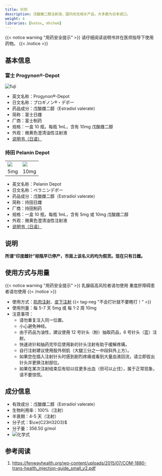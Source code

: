 ```yaml
---
title: 针剂
description: 戊酸雌二醇注射液，国内尚无相关产品，大多数为日本进口。
weight: 4
libraries: [katex, mhchem]
---
```


{{< notice warning "用药安全提示" >}}
请仔细阅读说明书并在医师指导下使用药物。
{{< /notice >}}

## 基本信息

### 富士 Progynon®-Depot

![fuji](/images/Progynon-Depot.jpg)

- 英文名称：Progynon®-Depot
- 日文名称：プロギノン®・デポー
- 药品成分：戊酸雌二醇（Estradiol valerate）
- 简称：富士日雌
- 厂商：富士制药
- 规格：一盒 10 瓶，每瓶 1mL，含有 10mg 戊酸雌二醇
- 外观：微黄色澄清油性注射液
- [说明书（日语）](/instr/progynon.pdf)

### 持田 Pelanin Depot

<table><tr>
<td><img src="/images/Mochida-5.jpg"/></td>
<td><img src="/images/Mochida-10.jpg"/></td>
</tr><tr>
<td align="center">5mg</td>
<td align="center">10mg</td>
</tr></table>

- 英文名称：Pelanin Depot
- 日文名称：ペラニンデポー
- 药品成分：戊酸雌二醇（Estradiol valerate）
- 简称：持田日雌
- 厂商：持田制药
- 规格：一盒 10 瓶，每瓶 1mL，含有 5mg 或 10mg 戊酸雌二醇
- 外观：微黄色澄清油性注射液
- [说明书（日语）](/instr/pelanin.pdf)

## 说明

**所谓“印度雌针”棕瓶早已停产，市面上该名义的均为假货。现在只有日雌。**

## 使用方式与用量

{{< notice warning "用药安全提示" >}}
乳腺癌高风险者请勿使用
重度肝障碍患者请勿使用
{{< /notice >}}

- 使用方式：[肌肉注射](https://zh.wikihow.com/%E8%BF%9B%E8%A1%8C%E8%82%8C%E8%82%89%E6%B3%A8%E5%B0%84)、[皮下注射](https://zh.wikihow.com/%E8%BF%9B%E8%A1%8C%E7%9A%AE%E4%B8%8B%E6%B3%A8%E5%B0%84)  {{< tag-neg "不会打针就不要瞎打！" >}}
- 使用剂量：每 5-7 天 5mg 或 每 1-2 周 10mg
- 注意事项：
  - 请勿重复注入同一位置。
  - 小心避免神经。
  - 由于药品为油性，建议使用 12 号针头（粉）抽取药品，6 号针头（蓝）注射。
  - 快速进针和抽药完毕后使用新的针头注射有助于缓解疼痛。
  - 自行注射建议使用股外侧肌（大腿三分之一中段斜外上方）。
  - 如果您在插入注射针头时感到剧烈疼痛或看到大量血液回流，请立即拔出针头并更换注射部位。
  - 如果在某次注射结束后有较以往更多出血（但可以止住），属于正常现象，请不要惊慌。

## 成分信息

- 有效成分：戊酸雌二醇（Estradiol valerate）
- 生物利用率：100%（注射）
- 半衰期：4-5 天（注射）
- 分子式：$\ce{C23H32O3}$
- 分子量：356.50 g/mol
- ![化学式](/images/Estradiol_valerate.svg)

## 参考阅读
1. <https://fenwayhealth.org/wp-content/uploads/2015/07/COM-1880-trans-health_injection-guide_small_v2.pdf>

